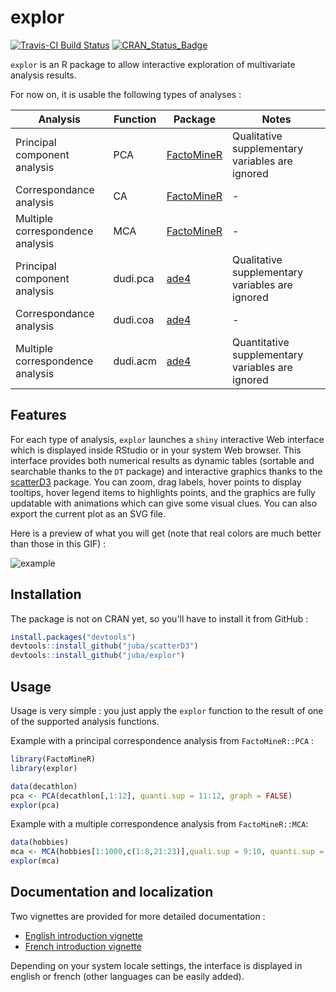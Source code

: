 # explor

[![Travis-CI Build Status](https://travis-ci.org/juba/explor.svg?branch=master)](https://travis-ci.org/juba/explor)
[![CRAN_Status_Badge](http://www.r-pkg.org/badges/version/explor)](http://cran.r-project.org/package=explor)


`explor` is an R package to allow interactive exploration of multivariate analysis results.

For now on, it is usable the following types of analyses :

Analysis | Function  | Package | Notes
------------- | ------------- | ---------- | --------
Principal component analysis  | PCA  | [FactoMineR](http://factominer.free.fr/) | Qualitative supplementary variables are ignored
Correspondance analysis  | CA  | [FactoMineR](http://factominer.free.fr/) | -
Multiple correspondence analysis  | MCA  | [FactoMineR](http://factominer.free.fr/) | -
Principal component analysis  | dudi.pca  | [ade4](https://cran.r-project.org/web/packages/ade4/) | Qualitative supplementary variables are ignored
Correspondance analysis  | dudi.coa  | [ade4](https://cran.r-project.org/web/packages/ade4/)  | -
Multiple correspondence analysis  | dudi.acm  | [ade4](https://cran.r-project.org/web/packages/ade4/) | Quantitative supplementary variables are ignored


## Features

For each type of analysis, `explor` launches a `shiny` interactive Web interface which is displayed inside RStudio or in your system Web browser. This interface provides both numerical results as dynamic tables (sortable and searchable thanks to the `DT` package) and interactive graphics thanks to the [scatterD3](https://github.com/juba/scatterD3) package. You can zoom, drag labels, hover points to display tooltips, hover legend items to highlights points, and the graphics are fully updatable with animations which can give some visual clues. You can also export the current plot as an SVG file.

Here is a preview of what you will get (note that real colors are much better than those in this GIF) :

![example](https://raw.github.com/juba/explor/master/resources/screencast_0.1.gif) 


## Installation

The package is not on CRAN yet, so you'll have to install it from GitHub :

```r
install.packages("devtools")
devtools::install_github("juba/scatterD3")
devtools::install_github("juba/explor")
```
    
## Usage

Usage is very simple : you just apply the `explor` function to the result of one of the supported analysis functions.

Example with a principal correspondence analysis from `FactoMineR::PCA` :

```r
library(FactoMineR)
library(explor)

data(decathlon)
pca <- PCA(decathlon[,1:12], quanti.sup = 11:12, graph = FALSE)
explor(pca)
```

Example with a multiple correspondence analysis from `FactoMineR::MCA`:

```r
data(hobbies)
mca <- MCA(hobbies[1:1000,c(1:8,21:23)],quali.sup = 9:10, quanti.sup = 11, ind.sup = 1:100)
explor(mca)
```

## Documentation and localization

Two vignettes are provided for more detailed documentation :

- [English introduction vignette](https://github.com/juba/explor/blob/master/vignettes/introduction_en.Rmd)
- [French introduction vignette](https://github.com/juba/explor/blob/master/vignettes/introduction_fr.Rmd)

Depending on your system locale settings, the interface is displayed in english or french (other languages can be easily added).
